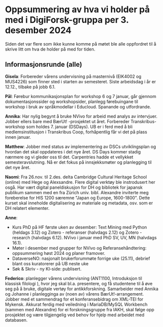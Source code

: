 
# Oppsummering av hva vi holder på med i DigiForsk-gruppa per 3. desember 2024

Siden det var flere som ikke kunne komme på møtet ble alle oppfordret til å skrive litt om hva de holder på med for tiden.

## Informasjonsrunde (alle)

**Gisela**: Forbereder vårens undervisning på masternivå (EIK4002 og MUS4226) som finner sted i starten av semesteret.  Siste arbeidsdag i år er 12.12., tilbake på jobb 6.1.

**Pål**: Førebur kommunikasjonsplan for workshop 6 og 7 januar, går gjennom dokumentasjonssider og workshopsider, planlegg førebuingane til workshop i bruk av språkmodellar i Educloud. Spanande og utfordrande.

**Annika**: Har nylig begynt å bruke NVivo for arbeid med analys av intervjuer. Jobber ellers bare med BærUt! -prosjektet ut året. Forbereder Transkribus-workshop som holdes 7. januar (DSDays). UB er i ferd med å bli medlemsinstitusjon i Transkribus Coop, forhåpentlig får vi det på plass innen januar.

**Matthew**: Jobber med status av implementering av DSCs utviklingsplan og hvordan det skal oppdateres i det nye året. DS Days kommer stadig nærmere og vi gleder oss til det. Carpentries hadde et vellykket semesteravslutning. Nå er det fokus på innsjekksmøter og planlegging til det nye året.

**Naomi**: Fra 26.nov. til 2.des. delta Cambridge Cultural Heritage School (online) med Hege og Alexsandre. Flere digital verktøy ble instrodusert her osgå. Har vært digital paneldiskusjon for DH og bibliotek for japansk publikum sammen med en fra Zürich univ. bibl. Alexandre inviterte meg foreberelse for HIS 1200 særemne "Japan og Europe, 1600-1800". Dette kurset skal inneholde digitalisering av materiale og metadata, osv. som er DH relatert elementer. 

**Anne**:
- Kurs PhD på HF første uken av desember: Text Mining med Python (heldags 3.12) og Zotero - referanser (halvdags 2.12) og Zotero - research (halvdags 6.12). NVivo i januar med PhD SV, UV, MN (halvdags 16.1).
- Møter i desember med grupper for NVivo og Referansehåndtering: oppsummering høst 2024 og planer framover.
- DataverseNO: nasjonalt brukerforummøte forrige uke (25.11), debrief blant oss kuratorerer på UB neste uke
- Søk & Skriv - ny KI-side: publisert. 

**Federico**:
planlegger vårens undervisning (ANT1100, Introduksjon til klassisk filologi ), hvor jeg skal bl.a. presentere, og få studentene til å øve seg på å bruke, digitale vertøy for antikkforskning. Samarbeider med Annika og Johanne i planlegginga av (noen av) vårens BærUt!-arrangement. Jobber med et sammendrag for et konferansebidrag om XML-TEI for Mykensk. Akkurat ferdig med veiledning i MariaDB/MySQL Workbench (sammen med Alexandre) for ei forskningsgruppe fra IAKH, skal følge opp prosjektet og være tilgjengelig ved behov for hjelp med arbeidet med databasen.

